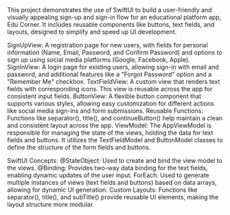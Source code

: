 

This project demonstrates the use of SwiftUI to build a user-friendly and visually appealing sign-up and sign-in flow for an educational platform app, Edu Corner. 
It includes reusable components like buttons, text fields, and layouts, designed to simplify and speed up UI development.

SignUpView: A registration page for new users, with fields for personal information (Name, Email, Password, and Confirm Password) and options to sign up using social media platforms (Google, Facebook, Apple).
SignInView: A login page for existing users, allowing sign-in with email and password, and additional features like a "Forgot Password" option and a "Remember Me" checkbox.
TextFieldView: A custom view that renders text fields with corresponding icons. This view is reusable across the app for consistent input fields.
ButtonView: A flexible button component that supports various styles, allowing easy customization for different actions like social media sign-ins and form submissions.
Reusable Functions: Functions like separator(), title(), and continueButton() help maintain a clean and consistent layout across the app.
ViewModel:
The AppViewModel is responsible for managing the state of the views, holding the data for text fields and buttons. It utilizes the TextFieldModel and ButtonModel classes to define the structure of the form fields and buttons.

SwiftUI Concepts:
@StateObject: Used to create and bind the view model to the views.
@Binding: Provides two-way data binding for the text fields, enabling dynamic updates of the user input.
ForEach: Used to generate multiple instances of views (text fields and buttons) based on data arrays, allowing for dynamic UI generation.
Custom Layouts: Functions like separator(), title(), and subTitle() provide reusable UI elements, making the layout structure more modular.
